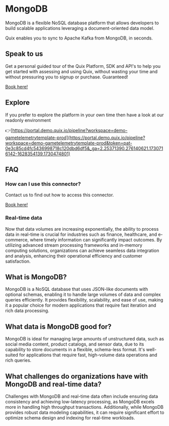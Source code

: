 <!--[tech-name]-->
# MongoDB

<!--[ai-blurb-about-tech]-->
MongoDB is a flexible NoSQL database platform that allows developers to build scalable applications leveraging a document-oriented data model.

Quix enables you to sync to Apache Kafka <span id="to_or_from">from</span> <span id="techname">MongoDB</span>, in seconds.

## Speak to us

Get a personal guided tour of the Quix Platform, SDK and API's to help you get started with assessing and using Quix, without wasting your time and without pressuring you to signup or purchase. Guaranteed!

[Book here!](https://share.hsforms.com/1iW0TmZzKQMChk0lxd_tGiw4yjw2?__hstc=175542013.19c333c2ae8002be5fbc6a17a447e442.1730474801833.1730474801833.1730716142494.2&__hssc=175542013.2.1730716142494&__hsfp=3927774151)


## Explore

If you prefer to explore the platform in your own time then have a look at our readonly environment

👉[https://portal.demo.quix.io/pipeline?workspace=demo-gametelemetrytemplate-prod](https://portal.demo.quix.io/pipeline?workspace=demo-gametelemetrytemplate-prod&token=pat-0e3c85cd4fc5436998718c120dbd6df5&_ga=2.25371390.276140621.1730716142-1628354139.1730474801)


## FAQ 

### How can I use this connector?

Contact us to find out how to access this connector.

[Book here!](https://share.hsforms.com/1iW0TmZzKQMChk0lxd_tGiw4yjw2?__hstc=175542013.19c333c2ae8002be5fbc6a17a447e442.1730474801833.1730474801833.1730716142494.2&__hssc=175542013.2.1730716142494&__hsfp=3927774151)

### Real-time data

Now that data volumes are increasing exponentially, the ability to process data in real-time is crucial for industries such as finance, healthcare, and e-commerce, where timely information can significantly impact outcomes. By utilizing advanced stream processing frameworks and in-memory computing solutions, organizations can achieve seamless data integration and analysis, enhancing their operational efficiency and customer satisfaction.

## What is <span id="techname">MongoDB</span>?

<!--[tech-seo-text]-->
MongoDB is a NoSQL database that uses JSON-like documents with optional schemas, enabling it to handle large volumes of data and complex queries efficiently. It provides flexibility, scalability, and ease of use, making it a popular choice for modern applications that require fast iteration and rich data processing.

## What data is <span id="techname">MongoDB</span> good for?

<!--[tech-data-seo-text]-->
MongoDB is ideal for managing large amounts of unstructured data, such as social media content, product catalogs, and sensor data, due to its capability to store documents in a flexible, schema-less format. It's well-suited for applications that require fast, high-volume data operations and rich queries.

## What challenges do organizations have with <span id="techname">MongoDB</span> and real-time data?

<!--[tech-challenges-seo-text]-->
Challenges with MongoDB and real-time data often include ensuring data consistency and achieving low-latency processing, as MongoDB excels more in handling high throughput transactions. Additionally, while MongoDB provides robust data modeling capabilities, it can require significant effort to optimize schema design and indexing for real-time workloads.